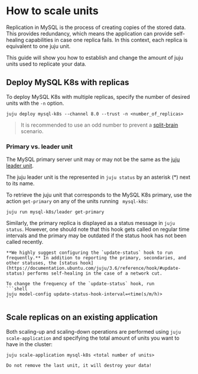 # How to scale units

Replication in MySQL is the process of creating copies of the stored data. This provides redundancy, which means the application can provide self-healing capabilities in case one replica fails. In this context, each replica is equivalent to one juju unit.

This guide will show you how to establish and change the amount of juju units used to replicate your data. 

## Deploy MySQL K8s with replicas

To deploy MySQL K8s with multiple replicas, specify the number of desired units with the `-n` option.
```shell
juju deploy mysql-k8s --channel 8.0 --trust -n <number_of_replicas>
```
> It is recommended to use an odd number to prevent a [split-brain](https://en.wikipedia.org/wiki/Split-brain_(computing)) scenario.

### Primary vs. leader unit 

The MySQL primary server unit may or may not be the same as the [juju leader unit](https://juju.is/docs/juju/leader).

The juju leader unit is the represented in `juju status` by an asterisk (*) next to its name. 

To retrieve the juju unit that corresponds to the MySQL K8s primary, use the action `get-primary` on any of the units running ` mysql-k8s`:
```shell
juju run mysql-k8s/leader get-primary
```

Similarly, the primary replica is displayed as a status message in `juju status`. However, one should note that this hook gets called on regular time intervals and the primary may be outdated if the status hook has not been called recently.

````{note}
**We highly suggest configuring the `update-status` hook to run frequently.** In addition to reporting the primary, secondaries, and other statuses, the [status hook](https://documentation.ubuntu.com/juju/3.6/reference/hook/#update-status) performs self-healing in the case of a network cut. 

To change the frequency of the `update-status` hook, run
```shell
juju model-config update-status-hook-interval=<time(s/m/h)>
```
````

## Scale replicas on an existing application
Both scaling-up and scaling-down operations are performed using `juju scale-application` and specifying the total amount of units you want to have in the cluster:
```shell
juju scale-application mysql-k8s <total number of units>
```

```{warning}
Do not remove the last unit, it will destroy your data!
```


